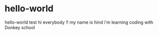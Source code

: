 # hello-world
hello-world test
hi everybody !!
my name is hind
i'm learning coding with Donkey school
